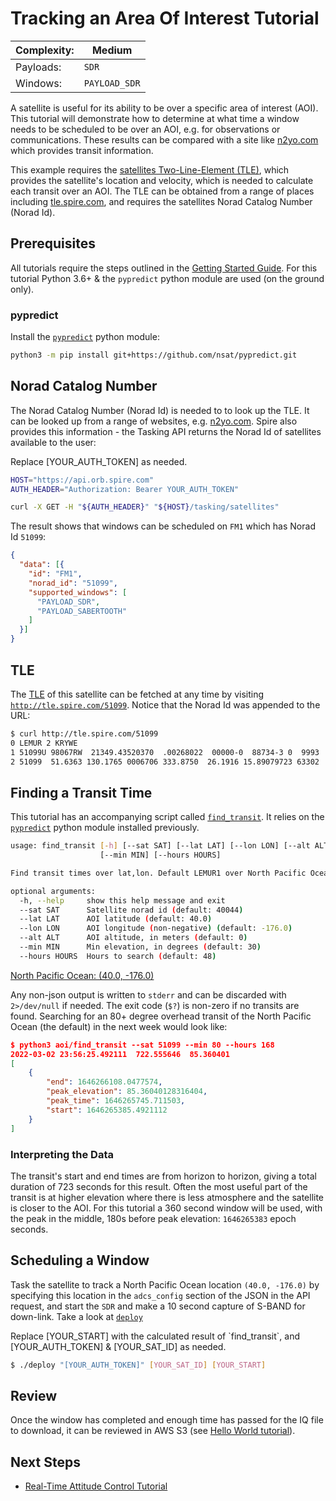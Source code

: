# Tracking an Area Of Interest Tutorial

|Complexity:|Medium|
|-|-|
|Payloads:|`SDR`|
|Windows:|`PAYLOAD_SDR`|

A satellite is useful for its ability to be over a specific area of interest (AOI). This tutorial will demonstrate how to determine at what time a window needs to be scheduled to be over an AOI, e.g. for observations or communications. These results can be compared with a site like [n2yo.com](https://www.n2yo.com/passes/?s=51099) which provides transit information.

This example requires the [satellites Two-Line-Element (TLE)](https://en.wikipedia.org/wiki/Two-line_element_set), which provides the satellite's location and velocity, which is needed to calculate each transit over an AOI. The TLE can be obtained from a range of places including [tle.spire.com](http://tle.spire.com/), and requires the satellites Norad Catalog Number (Norad Id).

## Prerequisites

All tutorials require the steps outlined in the [Getting Started Guide](../../GettingStarted.md). For this tutorial Python 3.6+ & the `pypredict` python module are used (on the ground only).

### pypredict

Install the [`pypredict`](https://github.com/nsat/pypredict) python module:

```bash
python3 -m pip install git+https://github.com/nsat/pypredict.git
```

## Norad Catalog Number

The Norad Catalog Number (Norad Id) is needed to to look up the TLE. It can be looked up from a range of websites, e.g. [n2yo.com](https://www.n2yo.com/). Spire also provides this information - the Tasking API returns the Norad Id of satellites available to the user:

<aside class="notice">Replace [YOUR_AUTH_TOKEN] as needed.</aside>

```bash
HOST="https://api.orb.spire.com"
AUTH_HEADER="Authorization: Bearer YOUR_AUTH_TOKEN"

curl -X GET -H "${AUTH_HEADER}" "${HOST}/tasking/satellites"
```

The result shows that windows can be scheduled on `FM1` which has Norad Id `51099`:

```json
{
  "data": [{
    "id": "FM1",
    "norad_id": "51099",
    "supported_windows": [
      "PAYLOAD_SDR",
      "PAYLOAD_SABERTOOTH"
    ]
  }]
}
```

## TLE

The [TLE](https://en.wikipedia.org/wiki/Two-line_element_set) of this satellite can be fetched at any time by visiting [`http://tle.spire.com/51099`](http://tle.spire.com/51099). Notice that the Norad Id was appended to the URL:

```bash
$ curl http://tle.spire.com/51099
0 LEMUR 2 KRYWE
1 51099U 98067RW  21349.43520370  .00268022  00000-0  88734-3 0  9993
2 51099  51.6363 130.1765 0006706 333.8750  26.1916 15.89079723 63302
```

## Finding a Transit Time

This tutorial has an accompanying script called [`find_transit`](https://github.com/nsat/space-services-user-guide/blob/main/tutorials/aoi/find_transit). It relies on the [`pypredict`](https://github.com/nsat/pypredict) python module installed previously.

```bash
usage: find_transit [-h] [--sat SAT] [--lat LAT] [--lon LON] [--alt ALT]
                    [--min MIN] [--hours HOURS]

Find transit times over lat,lon. Default LEMUR1 over North Pacific Ocean and 30 degrees

optional arguments:
  -h, --help     show this help message and exit
  --sat SAT      Satellite norad id (default: 40044)
  --lat LAT      AOI latitude (default: 40.0)
  --lon LON      AOI longitude (non-negative) (default: -176.0)
  --alt ALT      AOI altitude, in meters (default: 0)
  --min MIN      Min elevation, in degrees (default: 30)
  --hours HOURS  Hours to search (default: 48)
  ```

[North Pacific Ocean: (40.0, -176.0)](https://www.google.com/maps/place/40%C2%B000'00.0%22N+176%C2%B000'00.0%22W)



Any non-json output is written to `stderr` and can be discarded with `2>/dev/null` if needed. The exit code (`$?`) is non-zero if no transits are found. Searching for an 80+ degree overhead transit of the North Pacific Ocean (the default) in the next week would look like:

```json
$ python3 aoi/find_transit --sat 51099 --min 80 --hours 168
2022-03-02 23:56:25.492111	722.555646	85.360401
[
    {
        "end": 1646266108.0477574,
        "peak_elevation": 85.36040128316404,
        "peak_time": 1646265745.711503,
        "start": 1646265385.4921112
    }
]
```


### Interpreting the Data

The transit's start and end times are from horizon to horizon, giving a total duration of 723 seconds for this result. Often the most useful part of the transit is at higher elevation where there is less atmosphere and the satellite is closer to the AOI. For this tutorial a 360 second window will be used, with the peak in the middle, 180s before peak elevation: `1646265383` epoch seconds.


## Scheduling a Window

Task the satellite to track a North Pacific Ocean location `(40.0, -176.0)` by specifying this location in the `adcs_config` section of the JSON in the API request, and start the `SDR` and make a 10 second capture of S-BAND for down-link. Take a look at [`deploy`](https://github.com/nsat/space-services-user-guide/blob/main/tutorials/cuda/deploy)


<aside class="notice">Replace [YOUR_START] with the calculated result of `find_transit`, and [YOUR_AUTH_TOKEN] & [YOUR_SAT_ID] as needed.</aside>

```bash
$ ./deploy "[YOUR_AUTH_TOKEN]" [YOUR_SAT_ID] [YOUR_START]
```

## Review

Once the window has completed and enough time has passed for the IQ file to download, it can be reviewed in AWS S3 (see [Hello World tutorial](../hello_world/#review)).


## Next Steps

 - [Real-Time Attitude Control Tutorial](../adcs-lease/)
